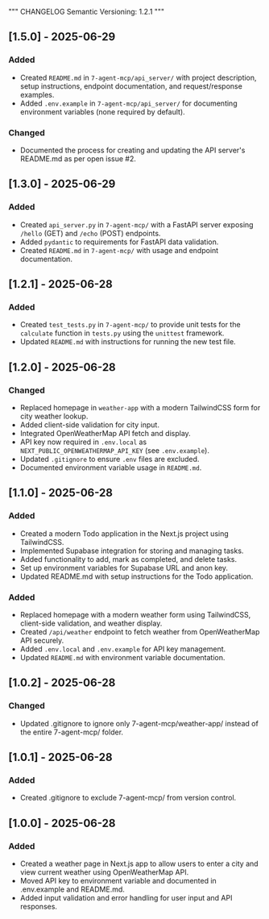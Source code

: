 """
CHANGELOG
Semantic Versioning: 1.2.1
"""


## [1.5.0] - 2025-06-29
### Added
- Created `README.md` in `7-agent-mcp/api_server/` with project description, setup instructions, endpoint documentation, and request/response examples.
- Added `.env.example` in `7-agent-mcp/api_server/` for documenting environment variables (none required by default).

### Changed
- Documented the process for creating and updating the API server's README.md as per open issue #2.

## [1.3.0] - 2025-06-29
### Added
- Created `api_server.py` in `7-agent-mcp/` with a FastAPI server exposing `/hello` (GET) and `/echo` (POST) endpoints.
- Added `pydantic` to requirements for FastAPI data validation.
- Created `README.md` in `7-agent-mcp/` with usage and endpoint documentation.

## [1.2.1] - 2025-06-28
### Added
- Created `test_tests.py` in `7-agent-mcp/` to provide unit tests for the `calculate` function in `tests.py` using the `unittest` framework.
- Updated `README.md` with instructions for running the new test file.

## [1.2.0] - 2025-06-28
### Changed
- Replaced homepage in `weather-app` with a modern TailwindCSS form for city weather lookup.
- Added client-side validation for city input.
- Integrated OpenWeatherMap API fetch and display.
- API key now required in `.env.local` as `NEXT_PUBLIC_OPENWEATHERMAP_API_KEY` (see `.env.example`).
- Updated `.gitignore` to ensure `.env` files are excluded.
- Documented environment variable usage in `README.md`.

## [1.1.0] - 2025-06-28
### Added
- Created a modern Todo application in the Next.js project using TailwindCSS.
- Implemented Supabase integration for storing and managing tasks.
- Added functionality to add, mark as completed, and delete tasks.
- Set up environment variables for Supabase URL and anon key.
- Updated README.md with setup instructions for the Todo application.
### Added
- Replaced homepage with a modern weather form using TailwindCSS, client-side validation, and weather display.
- Created `/api/weather` endpoint to fetch weather from OpenWeatherMap API securely.
- Added `.env.local` and `.env.example` for API key management.
- Updated `README.md` with environment variable documentation.

## [1.0.2] - 2025-06-28
### Changed
- Updated .gitignore to ignore only 7-agent-mcp/weather-app/ instead of the entire 7-agent-mcp/ folder.

## [1.0.1] - 2025-06-28
### Added
- Created .gitignore to exclude 7-agent-mcp/ from version control.

## [1.0.0] - 2025-06-28
### Added
- Created a weather page in Next.js app to allow users to enter a city and view current weather using OpenWeatherMap API.
- Moved API key to environment variable and documented in .env.example and README.md.
- Added input validation and error handling for user input and API responses.
